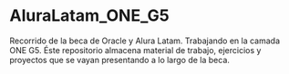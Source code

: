 # AluraLatam_ONE_G5
Recorrido de la beca de Oracle y Alura Latam.
Trabajando en la camada ONE G5.
Éste repositorio almacena material de trabajo, ejercicios y proyectos que se vayan presentando a lo largo de la beca.
